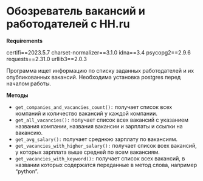 # Обозреватель вакансий и работодателей с HH.ru

**Requirements**

certifi==2023.5.7
charset-normalizer==3.1.0
idna==3.4
psycopg2==2.9.6
requests==2.31.0
urllib3==2.0.3

Программа ищет информацию по списку заданных работодателей и их опубликованных вакансий. 
Необходима установка postgres перед началом работы. 

**Методы**

- `get_companies_and_vacancies_count():` получает список всех компаний и количество вакансий у каждой компании.
- `get_all_vacancies():` получает список всех вакансий с указанием названия компании, названия вакансии и зарплаты и ссылки на вакансию.
- `get_avg_salary():` получает среднюю зарплату по вакансиям.
- `get_vacancies_with_higher_salary():` получает список всех вакансий, у которых зарплата выше средней по всем вакансиям.
- `get_vacancies_with_keyword():` получает список всех вакансий, в названии которых содержатся переданные в метод слова, например “python”.